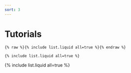 ```yaml
---
sort: 3
---
```


# Tutorials

```
{% raw %}{% include list.liquid all=true %}{% endraw %}

{% include list.liquid all=true %}
```

{% include list.liquid all=true %}
